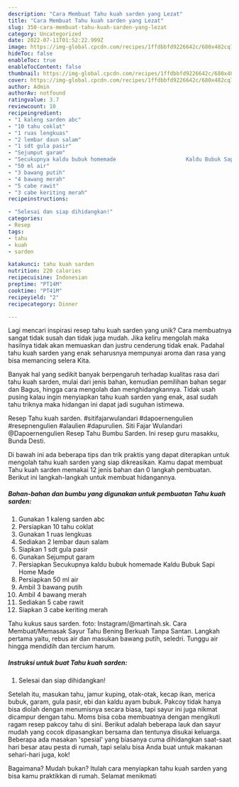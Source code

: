 ```yaml
---
description: "Cara Membuat Tahu kuah sarden yang Lezat"
title: "Cara Membuat Tahu kuah sarden yang Lezat"
slug: 350-cara-membuat-tahu-kuah-sarden-yang-lezat
category: Uncategorized
date: 2022-07-11T01:52:22.999Z
image: https://img-global.cpcdn.com/recipes/1ffdbbfd9226642c/680x482cq70/tahu-kuah-sarden-foto-resep-utama.jpg
hideToc: false
enableToc: true
enableTocContent: false
thumbnail: https://img-global.cpcdn.com/recipes/1ffdbbfd9226642c/680x482cq70/tahu-kuah-sarden-foto-resep-utama.jpg
cover: https://img-global.cpcdn.com/recipes/1ffdbbfd9226642c/680x482cq70/tahu-kuah-sarden-foto-resep-utama.jpg
author: Admin
authorAv: notfound
ratingvalue: 3.7
reviewcount: 10
recipeingredient:
- "1 kaleng sarden abc"
- "10 tahu coklat"
- "1 ruas lengkuas"
- "2 lembar daun salam"
- "1 sdt gula pasir"
- "Sejumput garam"
- "Secukupnya kaldu bubuk homemade                      Kaldu Bubuk Sapi Home Made"
- "50 ml air"
- "3 bawang putih"
- "4 bawang merah"
- "5 cabe rawit"
- "3 cabe keriting merah"
recipeinstructions:

- "Selesai dan siap dihidangkan!"
categories:
- Resep
tags:
- tahu
- kuah
- sarden

katakunci: tahu kuah sarden 
nutrition: 220 calories
recipecuisine: Indonesian
preptime: "PT14M"
cooktime: "PT41M"
recipeyield: "2"
recipecategory: Dinner

---
```





Lagi mencari inspirasi resep tahu kuah sarden yang unik? Cara membuatnya sangat tidak susah dan tidak juga mudah. Jika keliru mengolah maka hasilnya tidak akan memuaskan dan justru cenderung tidak enak. Padahal tahu kuah sarden yang enak seharusnya mempunyai aroma dan rasa yang bisa memancing selera Kita.





Banyak hal yang sedikit banyak berpengaruh terhadap kualitas rasa dari tahu kuah sarden, mulai dari jenis bahan, kemudian pemilihan bahan segar dan Bagus, hingga cara mengolah dan menghidangkannya. Tidak usah pusing kalau ingin menyiapkan tahu kuah sarden yang enak,      asal sudah tahu triknya maka hidangan ini dapat jadi suguhan istimewa.














Resep Tahu kuah sarden. #sitifajarwulandari #dapoernengulien #resepnengulien #alaulien #dapurulien. Siti Fajar Wulandari @Dapoernengulien Resep Tahu Bumbu Sarden. Ini resep guru masakku, Bunda Desti.






Di bawah ini ada beberapa tips dan trik praktis yang dapat diterapkan untuk mengolah tahu kuah sarden yang siap dikreasikan. Kamu dapat membuat Tahu kuah sarden memakai 12 jenis bahan dan 0 langkah pembuatan. Berikut ini langkah-langkah untuk membuat hidangannya.

<!--inarticleads1-->

##### Bahan-bahan dan bumbu yang digunakan untuk pembuatan Tahu kuah sarden:

1. Gunakan 1 kaleng sarden abc
1. Persiapkan 10 tahu coklat
1. Gunakan 1 ruas lengkuas
1. Sediakan 2 lembar daun salam
1. Siapkan 1 sdt gula pasir
1. Gunakan Sejumput garam
1. Persiapkan Secukupnya kaldu bubuk homemade                      Kaldu Bubuk Sapi Home Made
1. Persiapkan 50 ml air
1. Ambil 3 bawang putih
1. Ambil 4 bawang merah
1. Sediakan 5 cabe rawit
1. Siapkan 3 cabe keriting merah


Tahu kukus saus sarden. foto: Instagram/@martinah.sk. Cara Membuat/Memasak Sayur Tahu Bening Berkuah Tanpa Santan. Langkah pertama yaitu, rebus air dan masukan bawang putih, seledri. Tunggu air hingga mendidih dan tercium harum. 

<!--inarticleads2-->

##### Instruksi untuk buat Tahu kuah sarden:


1. Selesai dan siap dihidangkan!

Setelah itu, masukan tahu, jamur kuping, otak-otak, kecap ikan, merica bubuk, garam, gula pasir, ebi dan kaldu ayam bubuk. Pakcoy tidak hanya bisa diolah dengan menumisnya secara biasa, tapi sayur ini juga nikmat dicampur dengan tahu. Moms bisa coba membuatnya dengan mengikuti ragam resep pakcoy tahu di sini. Berikut adalah beberapa lauk dan sayur mudah yang cocok dipasangkan bersama dan tentunya disukai keluarga. Beberapa ada masakan &#39;spesial&#39; yang biasanya cuma dihidangkan saat-saat hari besar atau pesta di rumah, tapi selalu bisa Anda buat untuk makanan sehari-hari juga, kok! 

Bagaimana? Mudah bukan? Itulah cara menyiapkan tahu kuah sarden yang bisa kamu praktikkan di rumah. Selamat menikmati
